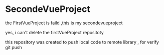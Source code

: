 # SecondeVueProject
the FirstVueProject is faild ,this is my secondevueproject

yes, i can't delete the firstVueProject repositoty

this repository was created to push local code to remote library ,
for verify git push
